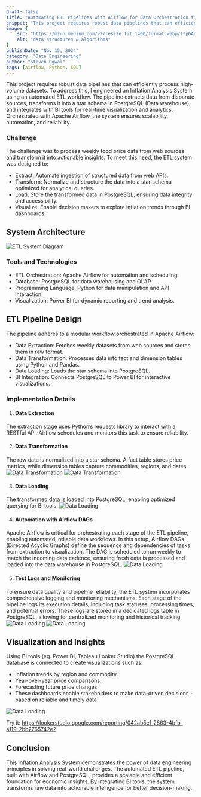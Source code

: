 ```yaml
---
draft: false
title: "Automating ETL Pipelines with Airflow for Data Orchestration to PostgreSQL (Data Warehouse)."
snippet: "This project requires robust data pipelines that can efficiently process high-volume datasets. To address this, I engineered an Inflation Analysis System using an automated ETL workflow."
image: {
    src: "https://miro.medium.com/v2/resize:fit:1400/format:webp/1*p6Au5ov5SrFMvEWG5NxsZA.jpeg",
    alt: "data structures & algorithms"
}
publishDate: "Nov 15, 2024"
category: "Data Engineering"
author: "Steven Ogwal"
tags: [Airflow, Python, SQL]
---
```


This project requires robust data pipelines that can efficiently process high-volume datasets. To address this, I engineered an Inflation Analysis System using an automated ETL workflow. The pipeline extracts data from disparate sources, transforms it into a star schema in PostgreSQL (Data warehouse), and integrates with BI tools for real-time visualization and analytics. Orchestrated with Apache Airflow, the system ensures scalability, automation, and reliability.

### Challenge
The challenge was to process weekly food price data from web sources and transform it into actionable insights. To meet this need, the ETL system was designed to:

- Extract: Automate ingestion of structured data from web APIs.
- Transform: Normalize and structure the data into a star schema optimized for analytical queries.
- Load: Store the transformed data in PostgreSQL, ensuring data integrity and accessibility.
- Visualize: Enable decision makers to explore inflation trends through BI dashboards.

## System Architecture
![ETL System Diagram](https://miro.medium.com/v2/resize:fit:1400/format:webp/1*5FyV4OM21R1HD4UvApFf6A.png)
### Tools and Technologies
- ETL Orchestration: Apache Airflow for automation and scheduling.
- Database: PostgreSQL for data warehousing and OLAP.
- Programming Language: Python for data manipulation and API interaction.
- Visualization: Power BI for dynamic reporting and trend analysis.


## ETL Pipeline Design
The pipeline adheres to a modular workflow orchestrated in Apache Airflow:

- Data Extraction: Fetches weekly datasets from web sources and stores them in raw format.
- Data Transformation: Processes data into fact and dimension tables using Python and Pandas.
- Data Loading: Loads the star schema into PostgreSQL.
- BI Integration: Connects PostgreSQL to Power BI for interactive visualizations.

### Implementation Details
1. #### Data Extraction
The extraction stage uses Python’s requests library to interact with a RESTful API. Airflow schedules and monitors this task to ensure reliability.

2. #### Data Transformation
The raw data is normalized into a star schema. A fact table stores price metrics, while dimension tables capture commodities, regions, and dates.
![Data Transformation](https://miro.medium.com/v2/resize:fit:1400/format:webp/1*pqSyfaglryCX9LcE_vN4MQ.png)
![Data Transformation](https://miro.medium.com/v2/resize:fit:1400/format:webp/1*FTWFvDK8YTm76fPTqQCkgw.png)

3. #### Data Loading
The transformed data is loaded into PostgreSQL, enabling optimized querying for BI tools.
![Data Loading](https://miro.medium.com/v2/resize:fit:1400/format:webp/1*eQ2y4k5G6Iw5dEjjQzmhhQ.png)

4. #### Automation with Airflow DAGs
Apache Airflow is critical for orchestrating each stage of the ETL pipeline, enabling automated, reliable data workflows. In this setup, Airflow DAGs (Directed Acyclic Graphs) define the sequence and dependencies of tasks from extraction to visualization. The DAG is scheduled to run weekly to match the incoming data cadence, ensuring fresh data is processed and loaded into the data warehouse in PostgreSQL.
![Data Loading](https://miro.medium.com/v2/resize:fit:1400/format:webp/1*y81SG5CTbAnZSw6Ql-lLZg.png)

5. #### Test Logs and Monitoring
To ensure data quality and pipeline reliability, the ETL system incorporates comprehensive logging and monitoring mechanisms. Each stage of the pipeline logs its execution details, including task statuses, processing times, and potential errors. These logs are stored in a dedicated logs table in PostgreSQL, allowing for centralized monitoring and historical tracking
![Data Loading](https://miro.medium.com/v2/resize:fit:1400/format:webp/1*mlgVn9JBLDyV9c9XlQy6aQ.png)
![Data Loading](https://miro.medium.com/v2/resize:fit:1400/format:webp/1*AAEaUppLJqqfaVQ-WGVS3g.png)



## Visualization and Insights
Using BI tools (eg. Power BI, Tableau,Looker Studio) the PostgreSQL database is connected to create visualizations such as:

- Inflation trends by region and commodity.
- Year-over-year price comparisons.
- Forecasting future price changes.
- These dashboards enable stakeholders to make data-driven decisions - based on reliable and timely data.

![Data Loading](https://miro.medium.com/v2/resize:fit:1400/format:webp/1*aw8LVmIyxA8H96Zs6rlVlQ.png)

Try it: https://lookerstudio.google.com/reporting/042ab5ef-2863-4bfb-a119-2bb2765742e2


## Conclusion
This Inflation Analysis System demonstrates the power of data engineering principles in solving real-world challenges. The automated ETL pipeline, built with Airflow and PostgreSQL, provides a scalable and efficient foundation for economic insights. By integrating BI tools, the system transforms raw data into actionable intelligence for better decision-making.